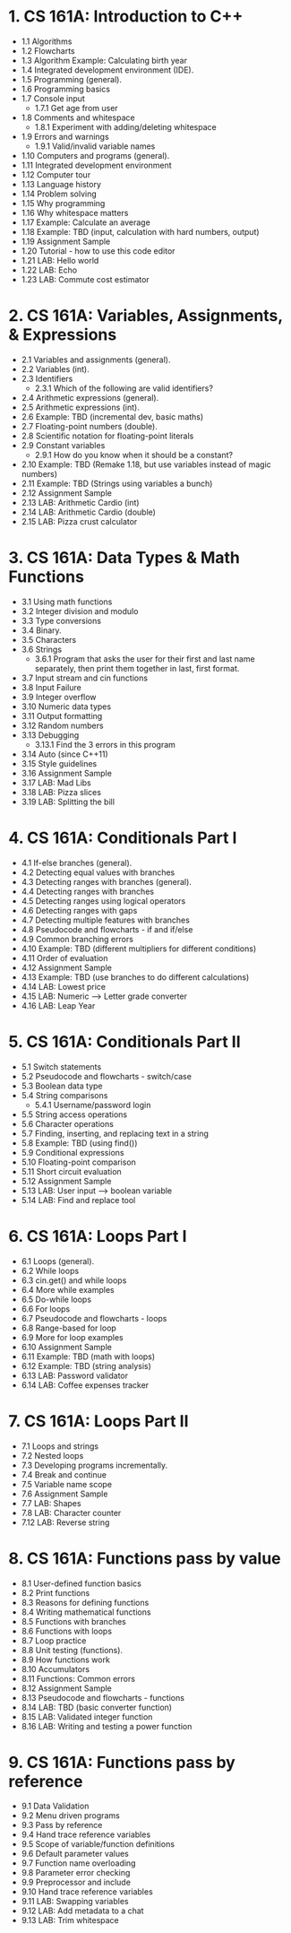 # 1. CS 161A: Introduction to C++
* 1.1 Algorithms
* 1.2 Flowcharts
* 1.3 Algorithm Example: Calculating birth year
* 1.4 Integrated development environment (IDE).
* 1.5 Programming (general).
* 1.6 Programming basics
* 1.7 Console input
  * 1.7.1 Get age from user
* 1.8 Comments and whitespace
  * 1.8.1 Experiment with adding/deleting whitespace
* 1.9 Errors and warnings
  * 1.9.1 Valid/invalid variable names
* 1.10 Computers and programs (general).
* 1.11 Integrated development environment
* 1.12 Computer tour
* 1.13 Language history
* 1.14 Problem solving
* 1.15 Why programming
* 1.16 Why whitespace matters
* 1.17 Example: Calculate an average
* 1.18 Example: TBD (input, calculation with hard numbers, output)
* 1.19 Assignment Sample
* 1.20 Tutorial - how to use this code editor
* 1.21 LAB: Hello world
* 1.22 LAB: Echo
* 1.23 LAB: Commute cost estimator

# 2. CS 161A: Variables, Assignments, & Expressions
* 2.1 Variables and assignments (general).
* 2.2 Variables (int).
* 2.3 Identifiers
  * 2.3.1 Which of the following are valid identifiers?
* 2.4 Arithmetic expressions (general).
* 2.5 Arithmetic expressions (int).
* 2.6 Example: TBD (incremental dev, basic maths)
* 2.7 Floating-point numbers (double).
* 2.8 Scientific notation for floating-point literals
* 2.9 Constant variables
  * 2.9.1 How do you know when it should be a constant?
* 2.10 Example: TBD (Remake 1.18, but use variables instead of magic numbers)
* 2.11 Example: TBD (Strings using variables a bunch)
* 2.12 Assignment Sample
* 2.13 LAB: Arithmetic Cardio (int)
* 2.14 LAB: Arithmetic Cardio (double)
* 2.15 LAB: Pizza crust calculator

# 3. CS 161A: Data Types & Math Functions
* 3.1 Using math functions
* 3.2 Integer division and modulo
* 3.3 Type conversions
* 3.4 Binary.
* 3.5 Characters
* 3.6 Strings
  * 3.6.1 Program that asks the user for their first and last name separately, then print them together in last, first format.
* 3.7 Input stream and cin functions
* 3.8 Input Failure
* 3.9 Integer overflow
* 3.10 Numeric data types
* 3.11 Output formatting
* 3.12 Random numbers
* 3.13 Debugging
  * 3.13.1 Find the 3 errors in this program
* 3.14 Auto (since C++11)
* 3.15 Style guidelines
* 3.16 Assignment Sample
* 3.17 LAB: Mad Libs
* 3.18 LAB: Pizza slices 
* 3.19 LAB: Splitting the bill

# 4. CS 161A: Conditionals Part I
* 4.1 If-else branches (general).
* 4.2 Detecting equal values with branches
* 4.3 Detecting ranges with branches (general).
* 4.4 Detecting ranges with branches
* 4.5 Detecting ranges using logical operators
* 4.6 Detecting ranges with gaps
* 4.7 Detecting multiple features with branches
* 4.8 Pseudocode and flowcharts - if and if/else
* 4.9 Common branching errors
* 4.10 Example: TBD (different multipliers for different conditions)
* 4.11 Order of evaluation
* 4.12 Assignment Sample
* 4.13 Example: TBD (use branches to do different calculations)
* 4.14 LAB: Lowest price
* 4.15 LAB: Numeric --> Letter grade converter
* 4.16 LAB: Leap Year

# 5. CS 161A: Conditionals Part II
* 5.1 Switch statements
* 5.2 Pseudocode and flowcharts - switch/case
* 5.3 Boolean data type
* 5.4 String comparisons
  * 5.4.1 Username/password login 
* 5.5 String access operations
* 5.6 Character operations
* 5.7 Finding, inserting, and replacing text in a string
* 5.8 Example: TBD (using find())
* 5.9 Conditional expressions
* 5.10 Floating-point comparison
* 5.11 Short circuit evaluation
* 5.12 Assignment Sample
* 5.13 LAB: User input --> boolean variable
* 5.14 LAB: Find and replace tool

# 6. CS 161A: Loops Part I
* 6.1 Loops (general).
* 6.2 While loops
* 6.3 cin.get() and while loops
* 6.4 More while examples
* 6.5 Do-while loops
* 6.6 For loops
* 6.7 Pseudocode and flowcharts - loops
* 6.8 Range-based for loop
* 6.9 More for loop examples
* 6.10 Assignment Sample
* 6.11 Example: TBD (math with loops)
* 6.12 Example: TBD (string analysis)
* 6.13 LAB: Password validator
* 6.14 LAB: Coffee expenses tracker

# 7. CS 161A: Loops Part II
* 7.1 Loops and strings
* 7.2 Nested loops
* 7.3 Developing programs incrementally.
* 7.4 Break and continue
* 7.5 Variable name scope
* 7.6 Assignment Sample
* 7.7 LAB: Shapes
* 7.8 LAB: Character counter
* 7.12 LAB: Reverse string

# 8. CS 161A: Functions pass by value
* 8.1 User-defined function basics
* 8.2 Print functions
* 8.3 Reasons for defining functions
* 8.4 Writing mathematical functions
* 8.5 Functions with branches
* 8.6 Functions with loops
* 8.7 Loop practice
* 8.8 Unit testing (functions).
* 8.9 How functions work
* 8.10 Accumulators
* 8.11 Functions: Common errors
* 8.12 Assignment Sample
* 8.13 Pseudocode and flowcharts - functions
* 8.14 LAB: TBD (basic converter function)
* 8.15 LAB: Validated integer function
* 8.16 LAB: Writing and testing a power function

# 9. CS 161A: Functions pass by reference
* 9.1 Data Validation
* 9.2 Menu driven programs
* 9.3 Pass by reference
* 9.4 Hand trace reference variables
* 9.5 Scope of variable/function definitions
* 9.6 Default parameter values
* 9.7 Function name overloading
* 9.8 Parameter error checking
* 9.9 Preprocessor and include
* 9.10 Hand trace reference variables
* 9.11 LAB: Swapping variables
* 9.12 LAB: Add metadata to a chat
* 9.13 LAB: Trim whitespace
